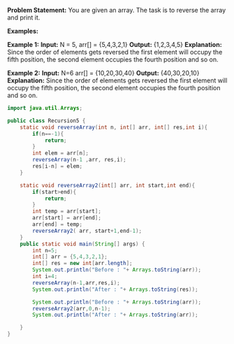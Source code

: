 **Problem Statement:** You are given an array. The task is to reverse the array and print it. 

**Examples:**

**Example 1:**
**Input:** N = 5, arr[] = {5,4,3,2,1}
**Output:** {1,2,3,4,5}
**Explanation:** Since the order of elements gets reversed the first element will occupy the fifth position, the second element occupies the fourth position and so on.

**Example 2:**
**Input:** N=6 arr[] = {10,20,30,40}
**Output:** {40,30,20,10}
**Explanation:** Since the order of elements gets reversed the first element will occupy the fifth position, the second element occupies the fourth position and so on.

```java
import java.util.Arrays;

public class Recursion5 {
    static void reverseArray(int n, int[] arr, int[] res,int i){
        if(n==-1){
            return;
        }
        int elem = arr[n];
        reverseArray(n-1 ,arr, res,i);
        res[i-n] = elem;
    }

    static void reverseArray2(int[] arr, int start,int end){
        if(start>end){
            return;
        }
        int temp = arr[start];
        arr[start] = arr[end];
        arr[end] = temp;
        reverseArray2( arr, start+1,end-1);
    }
    public static void main(String[] args) {
        int n=5;
        int[] arr = {5,4,3,2,1};
        int[] res = new int[arr.length];
        System.out.println("Before : "+ Arrays.toString(arr));
        int i=4;
        reverseArray(n-1,arr,res,i);
        System.out.println("After : "+ Arrays.toString(res));

        System.out.println("Before : "+ Arrays.toString(arr));
        reverseArray2(arr,0,n-1);
        System.out.println("After : "+ Arrays.toString(arr));

    }
}

```